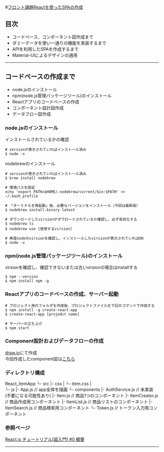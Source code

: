 #[フロント課題Reactを使ったSPAの作成](https://docs.google.com/document/d/1maWJmuORM0IDGAhfSUhXEBtFzvHLGiB7cjB2rhfHiVM/edit)

## 目次  

 - コードベース、コンポーネント図作成まで
 - ダミーデータを使い一通りの機能を実装するまで
 - APIを利用したSPAを作成するまで
 - Material-UIによるデザインの適用
 ---

## コードベースの作成まで

 - node.jsのインストール
 - npm(node.js管理パッケージツール)のインストール
 - Reactアプリのコードベースの作成
 - コンポーネント設計図作成
 - データフロー図作成

### node.jsのインストール

インストールされているかの確認
```
# versionが表示されていればインストール済み
$ node -v
```

nodebrewのインストール
```
# versionが表示されていればインストール済み
$ brew install nodebrew

# 環境パスを設定
echo 'export PATH=$HOME/.nodebrew/current/bin:$PATH' >> ~/.bash_profile

# 「ターミナルを再起動」後、必要なバージョンをインストール（今回は最新版）
$ nodebrew install-binary latest

# ダウンロードしたvirsionがダウロードされているか確認し、必ず有効化する
$ nodebrew ls
$ nodebrew use [使用するvirsion]

# 再度nodeのvirsionを確認し、インストールしたvirsionが表示されていればOK
$ node -v
```
### npm(node.js管理パッケージツール)のインストール

virsionを確認し、確認できないまたは古いvirsionの場合はinstallする
```
$ npm --version
$ npm install npm -g
```
### Reactアプリのコードベースの作成、サーバー起動
```
# プロジェクト用のフォルダを作成後、プロジェクトファイルを下記のコマンドで作成する
$ npm install -g create-react-app
$ create-react-app [projedct name]

# サーバーの立ち上げ
$ npm start
```

### Component設計およびデータフローの作成
[draw.io](https://www.draw.io/)にて作成  
今回作成したcomponent図は[こちら](https://drive.google.com/file/d/1_X4RkgMoB8XAdZzm7yG9VY2vPSR026kk/view?usp=sharing)

### ディレクトリ構成

React_itemApp
└- src
  |- css
  |  └- item.css
  |  
  └- js
     |- App.js // app全体を描画
     └- components
        |- AuthService.js // 未実装(不要になる可能性あり)
        |- Item.js // 商品1つのコンポーネント
        |- ItemCreator.js // 商品作成用コンポーネント
        |- ItemList.js // 商品リストのコンポーネント
        |- ItemSearch.js // 商品検索用コンポーネント
        └- Token.js // トークン入力用コンポーネント

###  参照ページ
[React.js チュートリアル[超入門] #0 概要](https://note.mu/natsukingdom/n/n4b856ac4e4fd?magazine_key=me5fa275da270)

--- 
